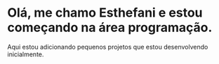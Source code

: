 # Olá, me chamo Esthefani e estou começando na área programação.
 Aqui estou adicionando pequenos projetos que estou desenvolvendo inicialmente.
